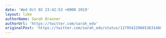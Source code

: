 ```yaml
---
date: 'Wed Oct 02 23:42:53 +0000 2019'
layout: like
authorName: Sarah Drasner
authorUrl: 'https://twitter.com/sarah_edo'
originalPost: 'https://twitter.com/sarah_edo/status/1179542296653631488'
---
```


